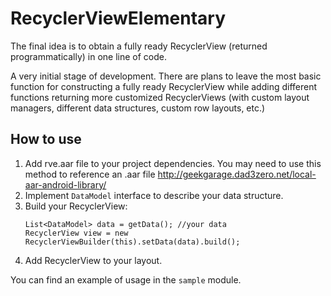 # RecyclerViewElementary
The final idea is to obtain a fully ready RecyclerView (returned programmatically) in one line of code.

A very initial stage of development. There are plans to leave the most basic function for constructing a fully ready RecyclerView while adding different functions returning more customized RecyclerViews (with custom layout managers, different data structures, custom row layouts, etc.)

## How to use
1. Add rve.aar file to your project dependencies.
You may need to use this method to reference an .aar file http://geekgarage.dad3zero.net/local-aar-android-library/
2. Implement `DataModel` interface to describe your data structure.
3. Build your RecyclerView:
    ```
    List<DataModel> data = getData(); //your data
    RecyclerView view = new RecyclerViewBuilder(this).setData(data).build();
    ```
4. Add RecyclerView to your layout.

You can find an example of usage in the `sample` module.